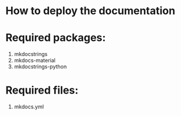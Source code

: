 # How to deploy the documentation

# Required packages:
1. mkdocstrings
2. mkdocs-material
3. mkdocstrings-python

# Required files:
1. mkdocs.yml
